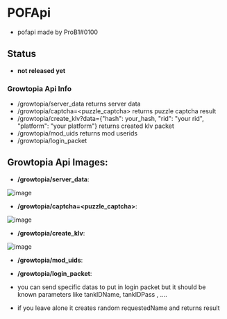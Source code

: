 # POFApi
- pofapi made by ProB1#0100

## Status
- **not released yet**

### Growtopia Api Info
- /growtopia/server_data returns server data
- /growtopia/captcha=<puzzle_captcha> returns puzzle captcha result
- /growtopia/create_klv?data={"hash": your_hash, "rid": "your rid", "platform": "your platform"} returns created klv packet
- /growtopia/mod_uids returns mod userids
- /growtopia/login_packet

## Growtopia Api Images:

- **/growtopia/server_data**:

![image](https://user-images.githubusercontent.com/50064486/233775982-91ca808c-4bd2-4d94-96e0-713c6d511943.png)

- **/growtopia/captcha=<puzzle_captcha>**:

![image](https://user-images.githubusercontent.com/50064486/233795375-e9d77f82-0d9a-4ffd-b974-bdebdf97aa15.png)

- **/growtopia/create_klv**:

![image](https://user-images.githubusercontent.com/50064486/233795635-6dd90aa8-098f-4279-96cd-423124094993.png)

- **/growtopia/mod_uids**:

- **/growtopia/login_packet**:
- you can send specific datas to put in login packet but it should be known parameters like tankIDName, tankIDPass , ....
- if you leave alone it creates random requestedName and returns result

